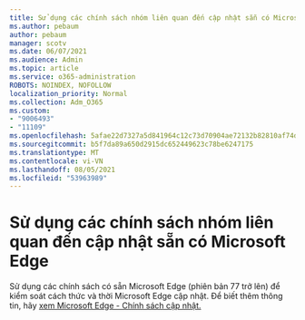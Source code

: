 ```yaml
---
title: Sử dụng các chính sách nhóm liên quan đến cập nhật sẵn có Microsoft Edge
ms.author: pebaum
author: pebaum
manager: scotv
ms.date: 06/07/2021
ms.audience: Admin
ms.topic: article
ms.service: o365-administration
ROBOTS: NOINDEX, NOFOLLOW
localization_priority: Normal
ms.collection: Adm_O365
ms.custom:
- "9006493"
- "11109"
ms.openlocfilehash: 5afae22d7327a5d841964c12c73d70904ae72132b82810af74d32fc15ef30d6f
ms.sourcegitcommit: b5f7da89a650d2915dc652449623c78be6247175
ms.translationtype: MT
ms.contentlocale: vi-VN
ms.lasthandoff: 08/05/2021
ms.locfileid: "53963989"
---
```

# <a name="use-update-related-group-policies-available-in-microsoft-edge"></a>Sử dụng các chính sách nhóm liên quan đến cập nhật sẵn có Microsoft Edge

Sử dụng các chính sách có sẵn Microsoft Edge (phiên bản 77 trở lên) để kiểm soát cách thức và thời Microsoft Edge cập nhật. Để biết thêm thông tin, hãy [xem Microsoft Edge - Chính sách cập nhật.](/DeployEdge/microsoft-edge-update-policies#available-policies)